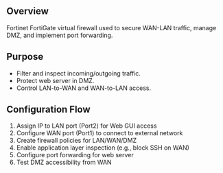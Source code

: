 ## Overview
Fortinet FortiGate virtual firewall used to secure WAN-LAN traffic, manage DMZ, and implement port forwarding.

## Purpose
- Filter and inspect incoming/outgoing traffic.
- Protect web server in DMZ.
- Control LAN-to-WAN and WAN-to-LAN access.

## Configuration Flow
1. Assign IP to LAN port (Port2) for Web GUI access
2. Configure WAN port (Port1) to connect to external network
3. Create firewall policies for LAN/WAN/DMZ
4. Enable application layer inspection (e.g., block SSH on WAN)
5. Configure port forwarding for web server
6. Test DMZ accessibility from WAN